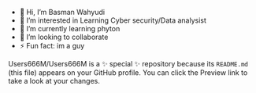 - 👋 Hi, I’m Basman Wahyudi
- 👀 I’m interested in Learning Cyber security/Data analysist
- 🌱 I’m currently learning phyton
- 💞️ I’m looking to collaborate 
- ⚡ Fun fact: im a guy


Users666M/Users666M is a ✨ special ✨ repository because its `README.md` (this file) appears on your GitHub profile.
You can click the Preview link to take a look at your changes.

